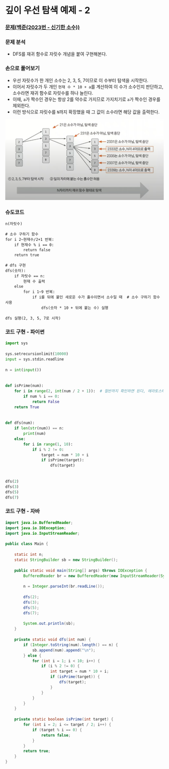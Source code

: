 # 깊이 우선 탐색 예제 - 2

### [문제(백준(2023번 - 신기한 소수))](https://www.acmicpc.net/problem/2023)

### 문제 분석
- DFS를 재귀 함수로 자릿수 개념을 붙여 구현해본다.

### 손으로 풀어보기
- 우선 자릿수가 한 개인 소수는 2, 3, 5, 7이므로 이 수부터 탐색을 시작한다.
- 이어서 자릿수가 두 개인 `현재 수 * 10 + a`를 계산하여 이 수가 소수인지 판단하고, 소수라면 재귀 함수로 자릿수를 하나 늘린다.
- 이때, `a`가 짝수인 경우는 항상 2를 약수로 가지므로 가지치기로 `a`가 짝수인 경우를 제외한다.
- 이런 방식으로 자릿수를 `N`까지 확장했을 때 그 값이 소수라면 해당 값을 출력한다.

![img_5.png](image/img_5.png)


### 슈도코드
```text
n(자릿수)

# 소수 구하기 함수
for i 2~현재수/2+1 반복:
    if 현재수 % i == 0:
        return false
    return true

# dfs 구현
dfs(숫자):
    if 자릿수 == n:
        현재 수 출력
    else
        for i 1~9 반복:
            if i를 뒤에 붙인 새로운 수가 홀수이면서 소수일 때  # 소수 구하기 함수 사용
                dfs(숫자 * 10 + 뒤에 붙는 수) 실행
                
dfs 실행(2, 3, 5, 7로 시작)
```

### 코드 구현 - 파이썬
```python
import sys

sys.setrecursionlimit(10000)
input = sys.stdin.readline

n = int(input())


def isPrime(num):
    for i in range(2, int(num / 2 + 1)):  # 절반까지 확인하면 된다, 에라토스테네스의 체로 최적화 가능
        if num % i == 0:
            return False
    return True


def dfs(num):
    if len(str(num)) == n:
        print(num)
    else:
        for i in range(1, 10):
            if i % 2 != 0:
                target = num * 10 + i
                if isPrime(target):
                    dfs(target)


dfs(2)
dfs(3)
dfs(5)
dfs(7)
```

### 코드 구현 - 자바
```java
import java.io.BufferedReader;
import java.io.IOException;
import java.io.InputStreamReader;

public class Main {

    static int n;
    static StringBuilder sb = new StringBuilder();

    public static void main(String[] args) throws IOException {
        BufferedReader br = new BufferedReader(new InputStreamReader(System.in));

        n = Integer.parseInt(br.readLine());

        dfs(2);
        dfs(3);
        dfs(5);
        dfs(7);

        System.out.println(sb);
    }

    private static void dfs(int num) {
        if (Integer.toString(num).length() == n) {
            sb.append(num).append("\n");
        } else {
            for (int i = 1; i < 10; i++) {
                if (i % 2 != 0) {
                    int target = num * 10 + i;
                    if (isPrime(target)) {
                        dfs(target);
                    }
                }
            }
        }
    }

    private static boolean isPrime(int target) {
        for (int i = 2; i <= target / 2; i++) {
            if (target % i == 0) {
                return false;
            }
        }
        return true;
    }
}
```